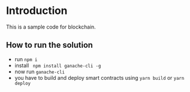 # Introduction

This is a sample code for blockchain.

## How to run the solution

- run ``` npm i ```
- install ``` npm install ganache-cli -g```
- now run ``` ganache-cli ```
- you have to build and deploy smart contracts using ``` yarn build ``` or ``` yarn deploy ```